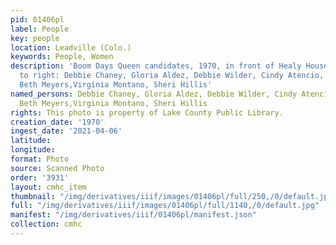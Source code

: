 ```yaml
---
pid: 01406pl
label: People
key: people
location: Leadville (Colo.)
keywords: People, Women
description: 'Boom Days Queen candidates, 1970, in front of Healy House, from left
  to right: Debbie Chaney, Gloria Aldez, Debbie Wilder, Cindy Atencio, Darla Masterson,
  Beth Meyers,Virginia Montano, Sheri Hillis'
named_persons: Debbie Chaney, Gloria Aldez, Debbie Wilder, Cindy Atencio, Darla Masterson,
  Beth Meyers,Virginia Montano, Sheri Hillis
rights: This photo is property of Lake County Public Library.
creation_date: '1970'
ingest_date: '2021-04-06'
latitude: 
longitude: 
format: Photo
source: Scanned Photo
order: '3931'
layout: cmhc_item
thumbnail: "/img/derivatives/iiif/images/01406pl/full/250,/0/default.jpg"
full: "/img/derivatives/iiif/images/01406pl/full/1140,/0/default.jpg"
manifest: "/img/derivatives/iiif/01406pl/manifest.json"
collection: cmhc
---
```

